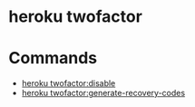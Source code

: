 heroku twofactor
================


# Commands

* [heroku twofactor:disable](#twofactordisable)
* [heroku twofactor:generate-recovery-codes](#twofactorgenerate-recovery-codes)

